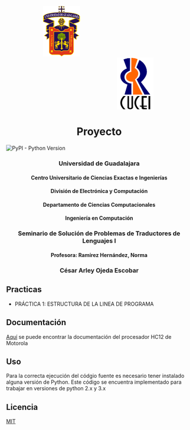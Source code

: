 <div style="display: inline-block; margin-left: 100px"> <img src="assets/images/Escudo_UDG.png" width="100px" alt="logo udg"> </div>

<div style="display: inline-block; margin-left: 300px"><img style="align:left" src="assets/images/Escudo_CUCEI.png" width="100px" alt="logo cucei"> </div>

# <center>Proyecto</center>
![PyPI - Python Version](https://img.shields.io/pypi/pyversions/pip)

### <center>Universidad de Guadalajara</center>

#### <center>Centro Universitario de Ciencias Exactas e Ingenierías</center>

#### <center>División de Electrónica y Computación</center>

#### <center>Departamento de Ciencias Computacionales</center>

#### <center>Ingeniería en Computación</center>

### <center>Seminario de Solución de Problemas de Traductores de Lenguajes I</center>

#### <center>Profesora: Ramírez Hernández, Norma</center>

### <center>César Arley Ojeda Escobar</center>

## Practicas
+ PRÁCTICA 1: ESTRUCTURA DE LA LINEA DE PROGRAMA

## Documentación
[Aquí](CPU12RM.pdf) se puede encontrar la documentación del procesador HC12 de Motorola
## Uso
<p>Para la correcta ejecución del códgio fuente es necesario tener instalado alguna versión de Python. Este código se encuentra implementado para trabajar en versiones de python 2.x y 3.x</p>

## Licencia
[MIT](https://choosealicense.com/licenses/mit/)